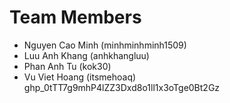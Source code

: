 # Team Members
- Nguyen Cao Minh (minhminhminh1509)
- Luu Anh Khang (anhkhangluu)
- Phan Anh Tu (kok30)
- Vu Viet Hoang (itsmehoaq)
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
